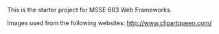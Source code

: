 This is the starter project for MSSE 663 Web Frameworks.

Images used from the following websites:
http://www.clipartqueen.com/